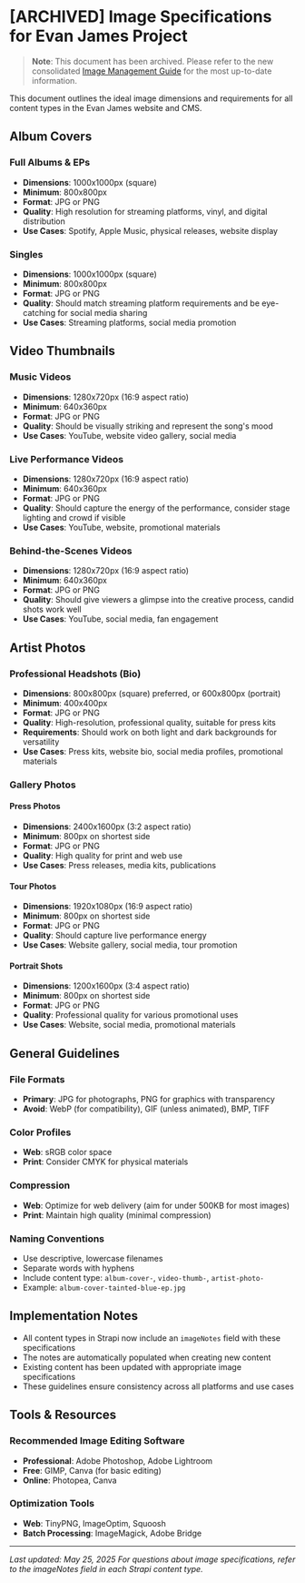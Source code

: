 # [ARCHIVED] Image Specifications for Evan James Project

> **Note**: This document has been archived. Please refer to the new consolidated [Image Management Guide](../IMAGE_MANAGEMENT.md) for the most up-to-date information.

This document outlines the ideal image dimensions and requirements for all content types in the Evan James website and CMS.

## Album Covers

### Full Albums & EPs
- **Dimensions**: 1000x1000px (square)
- **Minimum**: 800x800px
- **Format**: JPG or PNG
- **Quality**: High resolution for streaming platforms, vinyl, and digital distribution
- **Use Cases**: Spotify, Apple Music, physical releases, website display

### Singles
- **Dimensions**: 1000x1000px (square)
- **Minimum**: 800x800px
- **Format**: JPG or PNG
- **Quality**: Should match streaming platform requirements and be eye-catching for social media sharing
- **Use Cases**: Streaming platforms, social media promotion

## Video Thumbnails

### Music Videos
- **Dimensions**: 1280x720px (16:9 aspect ratio)
- **Minimum**: 640x360px
- **Format**: JPG or PNG
- **Quality**: Should be visually striking and represent the song's mood
- **Use Cases**: YouTube, website video gallery, social media

### Live Performance Videos
- **Dimensions**: 1280x720px (16:9 aspect ratio)
- **Minimum**: 640x360px
- **Format**: JPG or PNG
- **Quality**: Should capture the energy of the performance, consider stage lighting and crowd if visible
- **Use Cases**: YouTube, website, promotional materials

### Behind-the-Scenes Videos
- **Dimensions**: 1280x720px (16:9 aspect ratio)
- **Minimum**: 640x360px
- **Format**: JPG or PNG
- **Quality**: Should give viewers a glimpse into the creative process, candid shots work well
- **Use Cases**: YouTube, social media, fan engagement

## Artist Photos

### Professional Headshots (Bio)
- **Dimensions**: 800x800px (square) preferred, or 600x800px (portrait)
- **Minimum**: 400x400px
- **Format**: JPG or PNG
- **Quality**: High-resolution, professional quality, suitable for press kits
- **Requirements**: Should work on both light and dark backgrounds for versatility
- **Use Cases**: Press kits, website bio, social media profiles, promotional materials

### Gallery Photos

#### Press Photos
- **Dimensions**: 2400x1600px (3:2 aspect ratio)
- **Minimum**: 800px on shortest side
- **Format**: JPG or PNG
- **Quality**: High quality for print and web use
- **Use Cases**: Press releases, media kits, publications

#### Tour Photos
- **Dimensions**: 1920x1080px (16:9 aspect ratio)
- **Minimum**: 800px on shortest side
- **Format**: JPG or PNG
- **Quality**: Should capture live performance energy
- **Use Cases**: Website gallery, social media, tour promotion

#### Portrait Shots
- **Dimensions**: 1200x1600px (3:4 aspect ratio)
- **Minimum**: 800px on shortest side
- **Format**: JPG or PNG
- **Quality**: Professional quality for various promotional uses
- **Use Cases**: Website, social media, promotional materials

## General Guidelines

### File Formats
- **Primary**: JPG for photographs, PNG for graphics with transparency
- **Avoid**: WebP (for compatibility), GIF (unless animated), BMP, TIFF

### Color Profiles
- **Web**: sRGB color space
- **Print**: Consider CMYK for physical materials

### Compression
- **Web**: Optimize for web delivery (aim for under 500KB for most images)
- **Print**: Maintain high quality (minimal compression)

### Naming Conventions
- Use descriptive, lowercase filenames
- Separate words with hyphens
- Include content type: `album-cover-`, `video-thumb-`, `artist-photo-`
- Example: `album-cover-tainted-blue-ep.jpg`

## Implementation Notes

- All content types in Strapi now include an `imageNotes` field with these specifications
- The notes are automatically populated when creating new content
- Existing content has been updated with appropriate image specifications
- These guidelines ensure consistency across all platforms and use cases

## Tools & Resources

### Recommended Image Editing Software
- **Professional**: Adobe Photoshop, Adobe Lightroom
- **Free**: GIMP, Canva (for basic editing)
- **Online**: Photopea, Canva

### Optimization Tools
- **Web**: TinyPNG, ImageOptim, Squoosh
- **Batch Processing**: ImageMagick, Adobe Bridge

---

*Last updated: May 25, 2025*
*For questions about image specifications, refer to the imageNotes field in each Strapi content type.*
